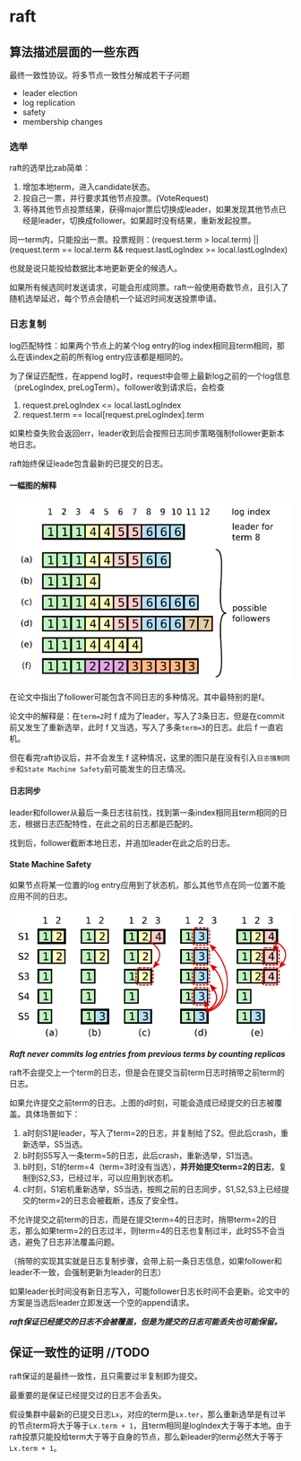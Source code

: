 # raft

## 算法描述层面的一些东西

最终一致性协议。将多节点一致性分解成若干子问题

- leader election
- log replication
- safety
- membership changes

### 选举

raft的选举比zab简单：

1. 增加本地term，进入candidate状态。
2. 投自己一票，并行要求其他节点投票。(VoteRequest)
3. 等待其他节点投票结果，获得major票后切换成leader，如果发现其他节点已经是leader，切换成follower。如果超时没有结果，重新发起投票。

同一term内，只能投出一票。投票规则：(request.term > local.term) || (request.term == local.term && request.lastLogIndex >= local.lastLogIndex)

也就是说只能投给数据比本地更新更全的候选人。

如果所有候选同时发送请求，可能会形成同票。raft一般使用奇数节点，且引入了随机选举延迟，每个节点会随机一个延迟时间发送投票申请。

### 日志复制

log匹配特性：如果两个节点上的某个log entry的log index相同且term相同，那么在该index之前的所有log entry应该都是相同的。

为了保证匹配性，在append log时，request中会带上最新log之前的一个log信息（preLogIndex, preLogTerm）。follower收到请求后，会检查

1. request.preLogIndex <= local.lastLogIndex
2. request.term == local[request.preLogIndex].term

如果检查失败会返回err，leader收到后会按照日志同步策略强制follower更新本地日志。

raft始终保证leade包含最新的已提交的日志。

#### 一幅图的解释

![log不一致情况的解释](./attach/raft中log不一致情况.png)

在论文中指出了follower可能包含不同日志的多种情况。其中最特别的是f。

论文中的解释是：在`term=2`时 f 成为了leader，写入了3条日志，但是在commit前又发生了重新选举，此时 f 又当选，写入了多条`term=3`的日志。此后 f 一直宕机。

但在看完raft协议后，并不会发生 f 这种情况，这里的图只是在没有引入`日志强制同步`和`State Machine Safety`前可能发生的日志情况。

#### 日志同步

leader和follower从最后一条日志往前找，找到第一条index相同且term相同的日志，根据日志匹配特性，在此之前的日志都是匹配的。

找到后，follower截断本地日志，并追加leader在此之后的日志。

#### State Machine Safety

如果节点将某一位置的log entry应用到了状态机，那么其他节点在同一位置不能应用不同的日志。

![可能违反安全性](./attach/raft可能违反状态机安全性情况.png)

***Raft never commits log entries from previous terms by counting replicas***

raft不会提交上一个term的日志，但是会在提交当前term日志时捎带之前term的日志。

如果允许提交之前term的日志。上图的d时刻，可能会造成已经提交的日志被覆盖。具体场景如下：

1. a时刻S1是leader，写入了term=2的日志，并复制给了S2。但此后crash，重新选举，S5当选。
2. b时刻S5写入一条term=5的日志，此后crash，重新选举，S1当选。
3. b时刻，S1的term=4（term=3时没有当选），**并开始提交term=2的日志**，复制到S2,S3，已经过半，可以应用到状态机。
4. c时刻，S1宕机重新选举，S5当选，按照之前的日志同步，S1,S2,S3上已经提交的term=2的日志会被截断，违反了安全性。

不允许提交之前term的日志，而是在提交term=4的日志时，捎带term=2的日志，那么如果term=2的日志过半，则term=4的日志也复制过半，此时S5不会当选，避免了日志非法覆盖问题。

（捎带的实现其实就是日志复制步骤，会带上前一条日志信息，如果follower和leader不一致，会强制更新为leader的日志）

如果leader长时间没有新日志写入，可能follower日志长时间不会更新。论文中的方案是当选后leader立即发送一个空的append请求。

***raft保证已经提交的日志不会被覆盖，但是为提交的日志可能丢失也可能保留。***

## 保证一致性的证明 //TODO

raft保证的是最终一致性，且只需要过半复制即为提交。

最重要的是保证已经提交过的日志不会丢失。

假设集群中最新的已提交日志`Lx`，对应的term是`Lx.ter`，那么重新选举是有过半的节点term将大于等于`Lx.term + 1`，且term相同是logIndex大于等于本地。由于raft投票只能投给term大于等于自身的节点，那么新leader的term必然大于等于`Lx.term + 1`。